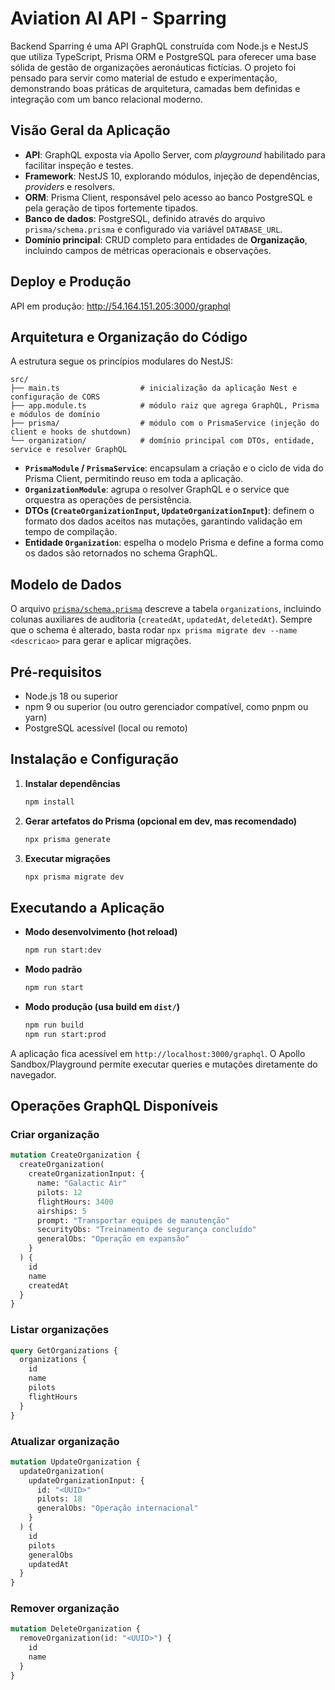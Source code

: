 # Aviation AI API - Sparring

Backend Sparring é uma API GraphQL construída com Node.js e NestJS que utiliza TypeScript, Prisma ORM e PostgreSQL para oferecer uma base sólida de gestão de organizações aeronáuticas fictícias. O projeto foi pensado para servir como material de estudo e experimentação, demonstrando boas práticas de arquitetura, camadas bem definidas e integração com um banco relacional moderno.

## Visão Geral da Aplicação
- **API**: GraphQL exposta via Apollo Server, com _playground_ habilitado para facilitar inspeção e testes.
- **Framework**: NestJS 10, explorando módulos, injeção de dependências, _providers_ e resolvers.
- **ORM**: Prisma Client, responsável pelo acesso ao banco PostgreSQL e pela geração de tipos fortemente tipados.
- **Banco de dados**: PostgreSQL, definido através do arquivo `prisma/schema.prisma` e configurado via variável `DATABASE_URL`.
- **Domínio principal**: CRUD completo para entidades de **Organização**, incluindo campos de métricas operacionais e observações.

## Deploy e Produção
API em produção: http://54.164.151.205:3000/graphql

## Arquitetura e Organização do Código
A estrutura segue os princípios modulares do NestJS:

```
src/
├── main.ts                  # inicialização da aplicação Nest e configuração de CORS
├── app.module.ts            # módulo raiz que agrega GraphQL, Prisma e módulos de domínio
├── prisma/                  # módulo com o PrismaService (injeção do client e hooks de shutdown)
└── organization/            # domínio principal com DTOs, entidade, service e resolver GraphQL
```

- **`PrismaModule` / `PrismaService`**: encapsulam a criação e o ciclo de vida do Prisma Client, permitindo reuso em toda a aplicação.
- **`OrganizationModule`**: agrupa o resolver GraphQL e o service que orquestra as operações de persistência.
- **DTOs (`CreateOrganizationInput`, `UpdateOrganizationInput`)**: definem o formato dos dados aceitos nas mutações, garantindo validação em tempo de compilação.
- **Entidade `Organization`**: espelha o modelo Prisma e define a forma como os dados são retornados no schema GraphQL.

## Modelo de Dados
O arquivo [`prisma/schema.prisma`](prisma/schema.prisma) descreve a tabela `organizations`, incluindo colunas auxiliares de auditoria (`createdAt`, `updatedAt`, `deletedAt`). Sempre que o schema é alterado, basta rodar `npx prisma migrate dev --name <descricao>` para gerar e aplicar migrações.

## Pré-requisitos
- Node.js 18 ou superior
- npm 9 ou superior (ou outro gerenciador compatível, como pnpm ou yarn)
- PostgreSQL acessível (local ou remoto)

## Instalação e Configuração
1. **Instalar dependências**
   ```bash
   npm install
   ```
2. **Gerar artefatos do Prisma (opcional em dev, mas recomendado)**
   ```bash
   npx prisma generate
   ```
3. **Executar migrações**
   ```bash
   npx prisma migrate dev
   ```

## Executando a Aplicação
- **Modo desenvolvimento (hot reload)**
  ```bash
  npm run start:dev
  ```
- **Modo padrão**
  ```bash
  npm run start
  ```
- **Modo produção (usa build em `dist/`)**
  ```bash
  npm run build
  npm run start:prod
  ```

A aplicação fica acessível em `http://localhost:3000/graphql`. O Apollo Sandbox/Playground permite executar queries e mutações diretamente do navegador.

## Operações GraphQL Disponíveis
### Criar organização
```graphql
mutation CreateOrganization {
  createOrganization(
    createOrganizationInput: {
      name: "Galactic Air"
      pilots: 12
      flightHours: 3400
      airships: 5
      prompt: "Transportar equipes de manutenção"
      securityObs: "Treinamento de segurança concluído"
      generalObs: "Operação em expansão"
    }
  ) {
    id
    name
    createdAt
  }
}
```

### Listar organizações
```graphql
query GetOrganizations {
  organizations {
    id
    name
    pilots
    flightHours
  }
}
```

### Atualizar organização
```graphql
mutation UpdateOrganization {
  updateOrganization(
    updateOrganizationInput: {
      id: "<UUID>"
      pilots: 18
      generalObs: "Operação internacional"
    }
  ) {
    id
    pilots
    generalObs
    updatedAt
  }
}
```

### Remover organização
```graphql
mutation DeleteOrganization {
  removeOrganization(id: "<UUID>") {
    id
    name
  }
}
```
